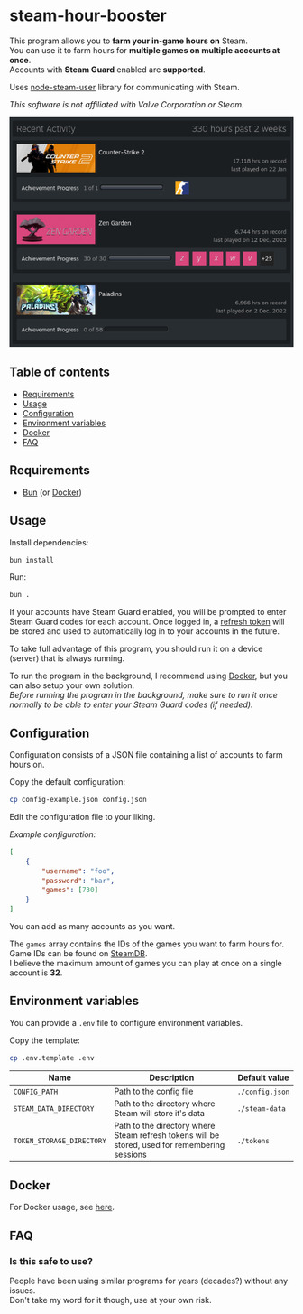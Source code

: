 # steam-hour-booster

This program allows you to **farm your in-game hours on** Steam.\
You can use it to farm hours for **multiple games on multiple accounts at once**.\
Accounts with **Steam Guard** enabled are **supported**.

Uses [node-steam-user](https://github.com/DoctorMcKay/node-steam-user) library for communicating with Steam.

*This software is not affiliated with Valve Corporation or Steam.*

![Result of hours farming](./result.png)

## Table of contents
- [Requirements](#requirements)
- [Usage](#usage)
- [Configuration](#configuration)
- [Environment variables](#environment-variables)
- [Docker](#docker)
- [FAQ](#faq)

## Requirements
- [Bun](https://bun.sh/) (or [Docker](https://www.docker.com/))

## Usage

Install dependencies:

```bash
bun install
```

Run:

```bash
bun .
```

If your accounts have Steam Guard enabled, you will be prompted to enter Steam Guard codes for each account.
Once logged in, a [refresh token](https://github.com/DoctorMcKay/node-steam-user?tab=readme-ov-file#using-refresh-tokens) will be stored and used to automatically log in to your accounts in the future.

To take full advantage of this program, you should run it on a device (server) that is always running.

To run the program in the background, I recommend using [Docker](#docker), but you can also setup your own solution.\
*Before running the program in the background, make sure to run it once normally to be able to enter your Steam Guard codes (if needed).*

## Configuration

Configuration consists of a JSON file containing a list of accounts to farm hours on.

Copy the default configuration:

```bash
cp config-example.json config.json
```

Edit the configuration file to your liking.

*Example configuration:*

```json
[
    {
        "username": "foo",
        "password": "bar",
        "games": [730]
    }
]
```

You can add as many accounts as you want.

The `games` array contains the IDs of the games you want to farm hours for.\
Game IDs can be found on [SteamDB](https://steamdb.info/).\
I believe the maximum amount of games you can play at once on a single account is **32**.

## Environment variables
You can provide a `.env` file to configure environment variables.

Copy the template:
```bash
cp .env.template .env
```

| Name | Description | Default value |
| --- | --- | --- |
| `CONFIG_PATH` | Path to the config file | `./config.json` |
| `STEAM_DATA_DIRECTORY` | Path to the directory where Steam will store it's data | `./steam-data` |
| `TOKEN_STORAGE_DIRECTORY` | Path to the directory where Steam refresh tokens will be stored, used for remembering sessions | `./tokens` |

## Docker

For Docker usage, see [here](https://hub.docker.com/r/drwarpman/steam-hour-booster).

## FAQ

### Is this safe to use?
People have been using similar programs for years (decades?) without any issues.\
Don't take my word for it though, use at your own risk.
